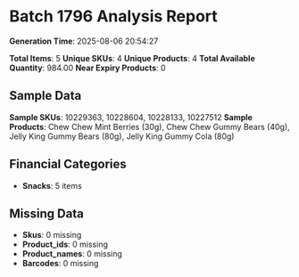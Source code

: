 # Batch 1796 Analysis Report

**Generation Time**: 2025-08-06 20:54:27

**Total Items**: 5
**Unique SKUs**: 4
**Unique Products**: 4
**Total Available Quantity**: 984.00
**Near Expiry Products**: 0

## Sample Data
**Sample SKUs**: 10229363, 10228604, 10228133, 10227512
**Sample Products**: Chew Chew Mint Berries (30g), Chew Chew Gummy Bears (40g), Jelly King Gummy Bears (80g), Jelly King Gummy Cola (80g)

## Financial Categories
- **Snacks**: 5 items

## Missing Data
- **Skus**: 0 missing
- **Product_ids**: 0 missing
- **Product_names**: 0 missing
- **Barcodes**: 0 missing
